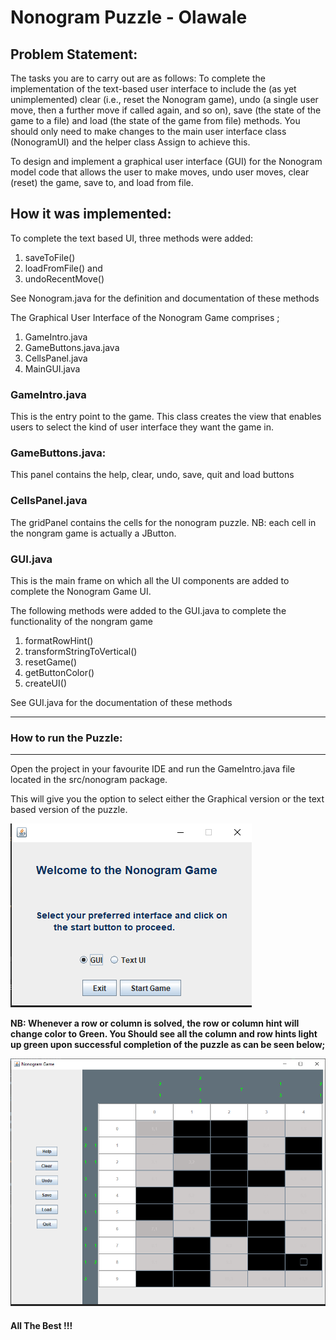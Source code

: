 # Nonogram Puzzle - Olawale

## Problem Statement:
The tasks you are to carry out are as follows:
To complete the implementation of the text-based user interface to include the (as yet unimplemented) clear 
(i.e., reset the Nonogram game), undo (a single user move, then a further move if called again, and so on), 
save (the state of the game to a file) and load (the state of the game from file) methods. 
You should only need to make changes to the main user interface class (NonogramUI) and the helper class Assign to achieve this.


To design and implement a graphical user interface (GUI) for the Nonogram model code that allows the user to make moves, 
undo user moves, clear (reset) the game, save to, and load from file.

## How it was implemented:
To complete the text based UI, three methods were added:
1. saveToFile()
2. loadFromFile() and 
3. undoRecentMove()

See Nonogram.java for the definition and documentation of these methods

The Graphical User Interface of the Nonogram Game comprises ;
1. GameIntro.java
2. GameButtons.java.java
3. CellsPanel.java
4. MainGUI.java

### GameIntro.java
This is the entry point to the game. This class creates the view that enables users
to select the kind of user interface they want the game in. 

### GameButtons.java:
This panel contains the help, clear, undo, save, quit and load buttons

### CellsPanel.java
The gridPanel contains the cells for the nonogram puzzle.
NB: each cell in the nongram game is actually a JButton. 

### GUI.java
This is the main frame on which all the UI components are added to complete the Nonogram Game UI.

The following methods were added to the GUI.java to complete the functionality of the nongram game
1. formatRowHint()
2. transformStringToVertical()
3. resetGame()
4. getButtonColor()
5. createUI()

See GUI.java for the documentation of these methods

___
### How to run the Puzzle:
___
Open the project in your favourite IDE and run the GameIntro.java file located in the 
src/nonogram package.

This will give you the option to select either the Graphical version or the text based version of 
the puzzle. 

![img.png](img.png)

**NB: Whenever a row or column is solved, the row or column hint will change color to Green.
You Should see all the column and row hints light up green upon successful completion of the puzzle as
can be seen below;** 

![img_1.png](img_1.png)




 
 

#### All The Best !!!
